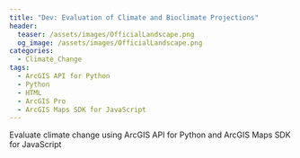 ```yaml
---
title: "Dev: Evaluation of Climate and Bioclimate Projections"
header:
  teaser: /assets/images/OfficialLandscape.png
  og_image: /assets/images/OfficialLandscape.png
categories:
  - Climate_Change
tags:
  - ArcGIS API for Python
  - Python
  - HTML
  - ArcGIS Pro
  - ArcGIS Maps SDK for JavaScript
---
```


Evaluate climate change using ArcGIS API for Python and ArcGIS Maps SDK for JavaScript
